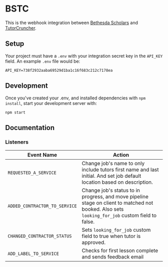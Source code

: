 # BSTC
This is the webhook integration between [Bethesda Scholars](https://www.bethesdascholars.com/) and [TutorCruncher](https://tutorcruncher.com/).

## Setup
Your project must have a `.env` with your integration secret key in the `API_KEY` field.
An example `.env` file would be:
```dotenv
API_KEY=738f2932aaba69529d1ba1c16f683c212c7178ea
```

## Development
Once you've created your .env, and installed dependencies with `npm install`, start your development server with:
```shell
npm start
```
## Documentation

### Listeners

| Event Name                    | Action |
| ----------------------------- | ------ |
| `REQUESTED_A_SERVICE`         | Change job's name to only include tutors first name and last initial. And set job default location based on description. |
| `ADDED_CONTRACTOR_TO_SERVICE` | Change job's status to in progress, and move pipeline stage on client to matched not booked. Also sets `looking_for_job` custom field to false. |
 `CHANGED_CONTRACTOR_STATUS`    | Sets `looking_for_job` custom field to true when tutor is approved. |
 `ADD_LABEL_TO_SERVICE`    | Checks for first lesson complete and sends feedback email |
